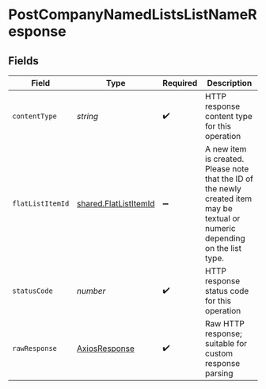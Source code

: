# PostCompanyNamedListsListNameResponse


## Fields

| Field                                                                                                                          | Type                                                                                                                           | Required                                                                                                                       | Description                                                                                                                    |
| ------------------------------------------------------------------------------------------------------------------------------ | ------------------------------------------------------------------------------------------------------------------------------ | ------------------------------------------------------------------------------------------------------------------------------ | ------------------------------------------------------------------------------------------------------------------------------ |
| `contentType`                                                                                                                  | *string*                                                                                                                       | :heavy_check_mark:                                                                                                             | HTTP response content type for this operation                                                                                  |
| `flatListItemId`                                                                                                               | [shared.FlatListItemId](../../../sdk/models/shared/flatlistitemid.md)                                                          | :heavy_minus_sign:                                                                                                             | A new item is created. Please note that the ID of the newly created item may be textual or numeric depending on the list type. |
| `statusCode`                                                                                                                   | *number*                                                                                                                       | :heavy_check_mark:                                                                                                             | HTTP response status code for this operation                                                                                   |
| `rawResponse`                                                                                                                  | [AxiosResponse](https://axios-http.com/docs/res_schema)                                                                        | :heavy_check_mark:                                                                                                             | Raw HTTP response; suitable for custom response parsing                                                                        |